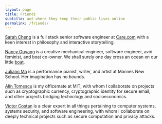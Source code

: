 ```yaml
---
layout: page
title: Friends
subtitle: and where they keep their public lives online
permalink: /friends/
---
```


[Sarah Cheng](http://sarahycheng.com/) is a full stack senior software engineer at [Care.com](https://care.com) with a keen interest in philosophy and interactive storytelling.

[Nancy Ouyang](http://www.orangenarwhals.com/) is a creative mechanical engineer, software engineer, avid feminist, and boat co-owner. We shall surely one day cross an ocean on our little [boat](http://boat.csail.mit.edu/).

[Juliann Ma](http://www.juliannma.com/) is a performance pianist, writer, and artist at Mannes New School. Her imagination has no bounds.

[Alin Tomescu](http://alinush.org/) is my officemate at MIT, with whom I collaborate on projects such as cryptographic currency, cryptographic identity for secure email, and other projects bridging technology and socioeconomics.

[Victor Costan](http://www.costan.us/) is a clear expert in all things pertaining to computer systems, systems security, and software engineering, with whom I collaborate on deeply technical projects such as secure computation and privacy attacks.
